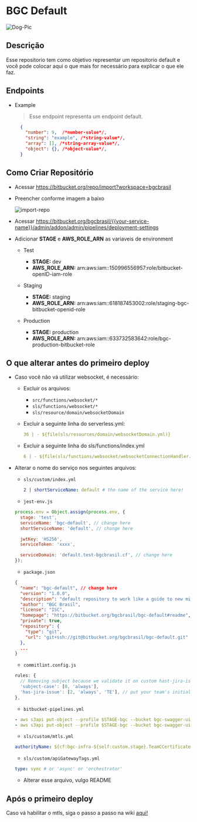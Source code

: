 # BGC Default

![Dog-Pic](https://images.vexels.com/media/users/3/169089/isolated/lists/fd79f80666e51a2d808eaedee546d896-doodle-de-orelha-de-lingua-de-cachorro-filhote-de-cachorro.png)

## Descrição

Esse repositorio tem como objetivo representar um repositorio default e você pode colocar aqui o que mais for necessário para explicar o que ele faz.

## Endpoints

- Example

  > Esse endpoint representa um endpoint default.

  ```json
    {
      "number": 9,  /*number-value*/,
      "string": "example", /*string-value*/,
      "array": [], /*string-array-value*/,
      "object": {}, /*object-value*/,
    }
  ```

## Como Criar Repositório

- Acessar <https://bitbucket.org/repo/import?workspace=bgcbrasil>

- Preencher conforme imagem a baixo

  ![import-repo](https://i.imgur.com/dPWRfLe.png)

- Acessar <https://bitbucket.org/bgcbrasil/{{your-service-name}}/admin/addon/admin/pipelines/deployment-settings>

- Adicionar **STAGE** e **AWS_ROLE_ARN** as variaveis de environment

  - Test

    - **STAGE:** dev
    - **AWS_ROLE_ARN:** arn:aws:iam::150996556957:role/bitbucket-openID-iam-role

  - Staging

    - **STAGE:** staging
    - **AWS_ROLE_ARN:** arn:aws:iam::618187453002:role/staging-bgc-bitbucket-openid-role

  - Production
    - **STAGE:** production
    - **AWS_ROLE_ARN:** arn:aws:iam::633732583642:role/bgc-production-bitbucket-role

## O que alterar **antes** do primeiro deploy

- Caso você não vá utilizar websocket, é necessário:

  - Excluir os arquivos:

    - `src/functions/websocket/*`
    - `sls/functions/websocket/*`
    - `sls/resource/domain/websocketDomain`

  - Excluir a seguinte linha do serverless.yml:

    ```yml
    36 | - ${file(sls/resources/domain/websocketDomain.yml)}
    ```

  - Excluir a seguinte linha do sls/functions/index.yml

    ```yml
    6 | - ${file(sls/functions/websocket/websocketConnectionHandler.yml)}
    ```

- Alterar o nome do serviço nos seguintes arquivos:

  - `sls/custom/index.yml`

    ```yml
    2 | shortServiceName: default # the name of the service here!
    ```

  - `jest-env.js`

  ```js
  process.env = Object.assign(process.env, {
    stage: 'test',
    serviceName: 'bgc-default', // change here
    shortServiceName: 'default', // change here

    jwtKey: 'HS256',
    serviceToken: 'xxxx',

    serviceDomain: 'default.test-bgcbrasil.cf', // change here
  });
  ```

  - `package.json`

  ```json
  {
    "name": "bgc-default", // change here
    "version": "1.0.0",
    "description": "default repository to work like a guide to new micro-services", // change the description
    "author": "BGC Brasil",
    "license": "ISC",
    "homepage": "https://bitbucket.org/bgcbrasil/bgc-default#readme", // change here
    "private": true,
    "repository": {
      "type": "git",
      "url": "git+ssh://git@bitbucket.org/bgcbrasil/bgc-default.git" // change here
    },
    ...
  }
  ```

  - `commitlint.config.js`

  ```js
  rules: {
    // Removing subject because we validate it on custom hast-jira-issue rule
    'subject-case': [0, 'always'],
    'has-jira-issue': [2, 'always', 'TE'], // put your team's initials here (like is in the jira issues)
  },
  ```

  - `bitbucket-pipelines.yml`

  ```yaml
  - aws s3api put-object --profile $STAGE-bgc --bucket bgc-swagger-ui-$STAGE --key apis/default --content-type "application/json" --body documentation_external.json # change the --key flag
  - aws s3api put-object --profile $STAGE-bgc --bucket bgc-swagger-ui-$STAGE-private --key apis/default --content-type "application/json" --body documentation.json # change the --key flag
  ```

  - `sls/custom/mtls.yml`

  ```yaml
  authorityName: ${cf:bgc-infra-${self:custom.stage}.TeamCCertificateAuthority} # change to your team certificate
  ```

  - `sls/custom/apiGatewayTags.yml`

  ```yaml
  type: sync # or 'async' or 'orchestrator'
  ```

  - Alterar esse arquivo, vulgo README

## Após o primeiro deploy

Caso vá habilitar o mtls, siga o passo a passo na wiki [aqui!](https://wiki.bgcbrasil.com.br/en/private/components/bgc-mtls-integration-plugin)

